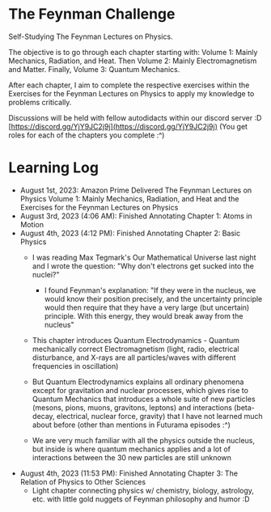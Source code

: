 # The Feynman Challenge

Self-Studying The Feynman Lectures on Physics.

The objective is to go through each chapter starting with: Volume 1: Mainly Mechanics, Radiation, and Heat. Then Volume 2: Mainly Electromagnetism and Matter. Finally, Volume 3: Quantum Mechanics.

After each chapter, I aim to complete the respective exercises within the Exercises for the Feynman Lectures on Physics to apply my knowledge to problems critically. 

Discussions will be held with fellow autodidacts within our discord server :D [https://discord.gg/YjY9JC2j9j](https://discord.gg/YjY9JC2j9j) (You get roles for each of the chapters you complete :^)

# Learning Log

- August 1st, 2023: Amazon Prime Delivered The Feynman Lectures on Physics Volume 1: Mainly Mechanics, Radiation, and Heat and the Exercises for the Feynman Lectures on Physics
- August 3rd, 2023 (4:06 AM): Finished Annotating Chapter 1: Atoms in Motion
- August 4th, 2023 (4:12 PM): Finished Annotating Chapter 2: Basic Physics
    - I was reading Max Tegmark's Our Mathematical Universe last night and I wrote the question: "Why don't electrons get sucked into the nuclei?"
        - I found Feynman's explanation: "If they were in the nucleus, we would know their position precisely, and the uncertainty principle would then require that they have a very large (but uncertain) principle. With this energy, they would break away from the nucleus"
     
    - This chapter introduces Quantum Electrodynamics - Quantum mechanically correct Electromagnetism (light, radio, electrical disturbance, and X-rays are all particles/waves with different frequencies in oscillation)
    - But Quantum Electrodynamics explains all ordinary phenomena except for gravitation and nuclear processes, which gives rise to Quantum Mechanics that introduces a whole suite of new particles (mesons, pions, muons, gravitons, leptons) and interactions (beta-decay, electrical, nuclear force, gravity) that I have not learned much about before (other than mentions in Futurama episodes :^)
    - We are very much familiar with all the physics outside the nucleus, but inside is where quantum mechanics applies and a lot of interactions between the 30 new particles are still unknown
- August 4th, 2023 (11:53 PM): Finished Annotating Chapter 3: The Relation of Physics to Other Sciences
    - Light chapter connecting physics w/ chemistry, biology, astrology, etc. with little gold nuggets of Feynman philosophy and humor :D

